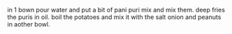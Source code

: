 in 1 bown pour water and put a bit of pani puri mix and mix them.
deep fries the puris in oil.
boil the potatoes and mix it with the salt onion and peanuts in aother bowl.